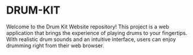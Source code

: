 # DRUM-KIT
Welcome to the Drum Kit Website repository! This project is a web application that brings the experience of playing drums to your fingertips. With realistic drum sounds and an intuitive interface, users can enjoy drumming right from their web browser. 

